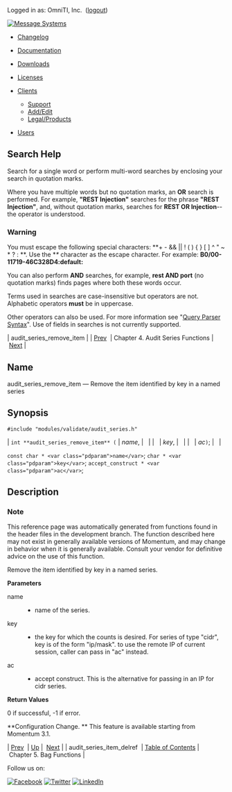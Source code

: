 Logged in as: OmniTI, Inc.  ([logout](https://support.messagesystems.com/logout.php))

[![Message Systems](https://support.messagesystems.com/images/ms-white205.png)](https://support.messagesystems.com/start.php) 

*   [Changelog](https://support.messagesystems.com/start.php?show=changelog)
*   [Documentation](https://support.messagesystems.com/docs/)
*   [Downloads](https://support.messagesystems.com/start.php)

*   [Licenses](https://support.messagesystems.com/license_summary.php)
*   <a href="">Clients</a>
    *   [Support](https://support.messagesystems.com/cs.php)
    *   [Add/Edit](https://support.messagesystems.com/edit_client.php)
    *   [Legal/Products](https://support.messagesystems.com/edit_products.php)
*   [Users](https://support.messagesystems.com/edit_customer.php)

## Search Help

Search for a single word or perform multi-word searches by enclosing your search in quotation marks.

Where you have multiple words but no quotation marks, an **OR** search is performed. For example, **"REST Injection"** searches for the phrase **"REST Injection"**, and, without quotation marks, searches for **REST OR Injection**--the operator is understood.

### Warning

You must escape the following special characters: **+ - && || ! ( ) { } [ ] ^ " ~ * ? : \**. Use the **\** character as the escape character. For example: **B0/00-11719-46C328D4\:default\:**

You can also perform **AND** searches, for example, **rest AND port** (no quotation marks) finds pages where both these words occur.

Terms used in searches are case-insensitive but operators are not. Alphabetic operators **must** be in uppercase.

Other operators can also be used. For more information see "[Query Parser Syntax](https://lucene.apache.org/core/old_versioned_docs/versions/3_0_0/queryparsersyntax.html)". Use of fields in searches is not currently supported.

| audit_series_remove_item |
| [Prev](apis.audit_series_item_delref.php)  | Chapter 4. Audit Series Functions |  [Next](bag.php) |

<a name="apis.audit_series_remove_item"></a>
## Name

audit_series_remove_item — Remove the item identified by key in a named series

## Synopsis

`#include "modules/validate/audit_series.h"`

| `int **audit_series_remove_item** (` | <var class="pdparam">name</var>, |   |
|   | <var class="pdparam">key</var>, |   |
|   | <var class="pdparam">ac</var>`)`; |   |

`const char * <var class="pdparam">name</var>`;
`char * <var class="pdparam">key</var>`;
`accept_construct * <var class="pdparam">ac</var>`;<a name="idp19778064"></a>
## Description

### Note

This reference page was automatically generated from functions found in the header files in the development branch. The function described here may not exist in generally available versions of Momentum, and may change in behavior when it is generally available. Consult your vendor for definitive advice on the use of this function.

Remove the item identified by key in a named series.

**Parameters**

<dl class="variablelist">

<dt>name</dt>

<dd>

- name of the series.

</dd>

<dt>key</dt>

<dd>

- the key for which the counts is desired. For series of type "cidr", key is of the form "ip/mask". to use the remote IP of current session, caller can pass in "ac" instead.

</dd>

<dt>ac</dt>

<dd>

- accept construct. This is the alternative for passing in an IP for cidr series.

</dd>

</dl>

**Return Values**

0 if successful, -1 if error.

**Configuration Change. ** This feature is available starting from Momentum 3.1.

| [Prev](apis.audit_series_item_delref.php)  | [Up](audit_series.php) |  [Next](bag.php) |
| audit_series_item_delref  | [Table of Contents](index.php) |  Chapter 5. Bag Functions |

Follow us on:

[![Facebook](https://support.messagesystems.com/images/icon-facebook.png)](http://www.facebook.com/messagesystems) [![Twitter](https://support.messagesystems.com/images/icon-twitter.png)](http://twitter.com/#!/MessageSystems) [![LinkedIn](https://support.messagesystems.com/images/icon-linkedin.png)](http://www.linkedin.com/company/message-systems)